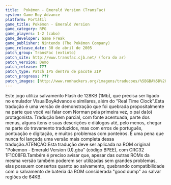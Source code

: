 ```yaml
---
title:  Pokémon - Emerald Version (TransFac)
system: Game Boy Advance
platform: Portátil
game_title: Pokémon - Emerald Version
game_category: RPG
game_players: 1-2 (cabo)
game_developer: Game Freak
game_publisher: Nintendo (The Pokémon Company)
game_release_date: 30 de abril de 2005
patch_group: TransFac (extinto)
patch_site: http://www.transfac.cjb.net/ (fora do ar)
patch_version: Demo
patch_release: ???
patch_type: Patch IPS dentro de pacote ZIP
patch_progress: ???
patch_images: [http://www.romhackers.org/imagens/traducoes/%5BGBA%5D%20Pokemon%20-%20Emerald%20Version%20-%20TransFac%20-%201.png,http://www.romhackers.org/imagens/traducoes/%5BGBA%5D%20Pokemon%20-%20Emerald%20Version%20-%20TransFac%20-%202.png,http://www.romhackers.org/imagens/traducoes/%5BGBA%5D%20Pokemon%20-%20Emerald%20Version%20-%20TransFac%20-%203.png]
---
```

Este jogo utiliza salvamento Flash de 128KB (1Mb), que precisa ser ligado no emulador VisualBoyAdvance e similares, além do "Real Time Clock".Esta tradução é uma versão de demonstração que foi quebrada propositalmente na parte que você vai falar com Norman pela primeira vez, o pai da(o) protagonista. Tradução bem parcial, com fonte acentuada, parte dos menus, alguns itens e suas descrições e diálogos até, pelo menos, chegar na parte do travamento traduzidos, mas com erros de português, pontuação e digitação, e muitos problemas com ponteiros. É uma pena que nunca foi lançada uma versão mais completa dessa tradução.ATENÇÃO:Esta tradução deve ser aplicada na ROM original "Pokemon - Emerald Version (U).gba" (código BPEE), com CRC32 1F1C08FB.Também é preciso avisar que, apesar das outras ROMs da mesma versão também poderem ser utilizadas sem grandes problemas, elas possuem consertos quanto ao salvamento, quebrando compatibilidade com o salvamento de bateria da ROM considerada "good dump" ao salvar regiões de 64KB.